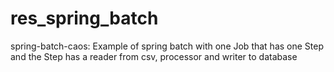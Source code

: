 # res_spring_batch
spring-batch-caos: Example of spring batch with one Job that has one Step and the Step has a reader from csv, processor and writer to database
